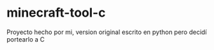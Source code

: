 # minecraft-tool-c
Proyecto hecho por mi, version original escrito en python pero decidí portearlo a C
